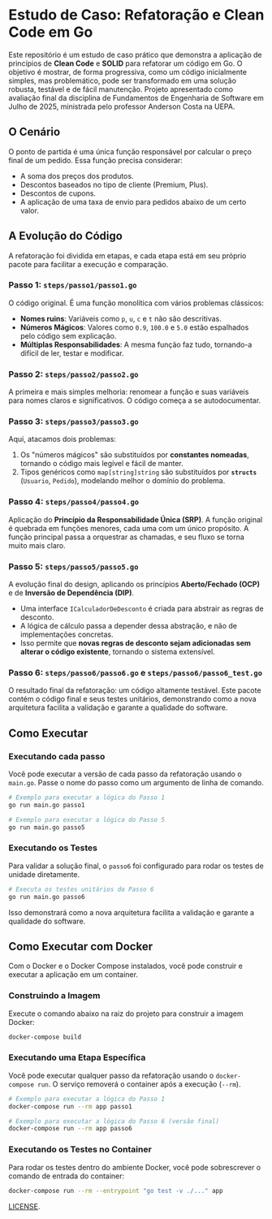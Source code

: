 # Estudo de Caso: Refatoração e Clean Code em Go

Este repositório é um estudo de caso prático que demonstra a aplicação de princípios de **Clean Code** e **SOLID** para refatorar um código em Go. O objetivo é mostrar, de forma progressiva, como um código inicialmente simples, mas problemático, pode ser transformado em uma solução robusta, testável e de fácil manutenção. Projeto apresentado como avaliação final da disciplina de Fundamentos de Engenharia de Software em Julho de 2025, ministrada pelo professor Anderson Costa na UEPA.

## O Cenário

O ponto de partida é uma única função responsável por calcular o preço final de um pedido. Essa função precisa considerar:
- A soma dos preços dos produtos.
- Descontos baseados no tipo de cliente (Premium, Plus).
- Descontos de cupons.
- A aplicação de uma taxa de envio para pedidos abaixo de um certo valor.

## A Evolução do Código

A refatoração foi dividida em etapas, e cada etapa está em seu próprio pacote para facilitar a execução e comparação.

### Passo 1: `steps/passo1/passo1.go`
O código original. É uma função monolítica com vários problemas clássicos:
- **Nomes ruins**: Variáveis como `p`, `u`, `c` e `t` não são descritivas.
- **Números Mágicos**: Valores como `0.9`, `100.0` e `5.0` estão espalhados pelo código sem explicação.
- **Múltiplas Responsabilidades**: A mesma função faz tudo, tornando-a difícil de ler, testar e modificar.

### Passo 2: `steps/passo2/passo2.go`
A primeira e mais simples melhoria: renomear a função e suas variáveis para nomes claros e significativos. O código começa a se autodocumentar.

### Passo 3: `steps/passo3/passo3.go`
Aqui, atacamos dois problemas:
1.  Os "números mágicos" são substituídos por **constantes nomeadas**, tornando o código mais legível e fácil de manter.
2.  Tipos genéricos como `map[string]string` são substituídos por **`structs`** (`Usuario`, `Pedido`), modelando melhor o domínio do problema.

### Passo 4: `steps/passo4/passo4.go`
Aplicação do **Princípio da Responsabilidade Única (SRP)**. A função original é quebrada em funções menores, cada uma com um único propósito. A função principal passa a orquestrar as chamadas, e seu fluxo se torna muito mais claro.

### Passo 5: `steps/passo5/passo5.go`
A evolução final do design, aplicando os princípios **Aberto/Fechado (OCP)** e de **Inversão de Dependência (DIP)**.
- Uma interface `ICalculadorDeDesconto` é criada para abstrair as regras de desconto.
- A lógica de cálculo passa a depender dessa abstração, e não de implementações concretas.
- Isso permite que **novas regras de desconto sejam adicionadas sem alterar o código existente**, tornando o sistema extensível.

### Passo 6: `steps/passo6/passo6.go` e `steps/passo6/passo6_test.go`
O resultado final da refatoração: um código altamente testável. Este pacote contém o código final e seus testes unitários, demonstrando como a nova arquitetura facilita a validação e garante a qualidade do software.

## Como Executar

### Executando cada passo
Você pode executar a versão de cada passo da refatoração usando o `main.go`. Passe o nome do passo como um argumento de linha de comando.

```bash
# Exemplo para executar a lógica do Passo 1
go run main.go passo1

# Exemplo para executar a lógica do Passo 5
go run main.go passo5
```

### Executando os Testes
Para validar a solução final, o `passo6` foi configurado para rodar os testes de unidade diretamente.

```bash
# Executa os testes unitários do Passo 6
go run main.go passo6
```
Isso demonstrará como a nova arquitetura facilita a validação e garante a qualidade do software.

## Como Executar com Docker

Com o Docker e o Docker Compose instalados, você pode construir e executar a aplicação em um container.

### Construindo a Imagem
Execute o comando abaixo na raiz do projeto para construir a imagem Docker:
```bash
docker-compose build
```

### Executando uma Etapa Específica
Você pode executar qualquer passo da refatoração usando o `docker-compose run`. O serviço removerá o container após a execução (`--rm`).

```bash
# Exemplo para executar a lógica do Passo 1
docker-compose run --rm app passo1

# Exemplo para executar a lógica do Passo 6 (versão final)
docker-compose run --rm app passo6
```

### Executando os Testes no Container
Para rodar os testes dentro do ambiente Docker, você pode sobrescrever o comando de entrada do container:
```bash
docker-compose run --rm --entrypoint "go test -v ./..." app
```
[LICENSE](LICENSE).